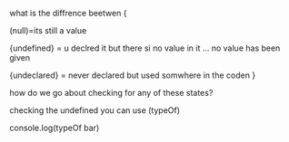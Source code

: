what is the diffrence beetwen {

(null)=its still a value

{undefined} = u declred it but there si no value in it ... no value has been given

{undeclared} = never declared but used somwhere in the coden
}



how do we go about checking for any of these states?


checking the undefined you can use (typeOf)


console.log(typeOf bar)